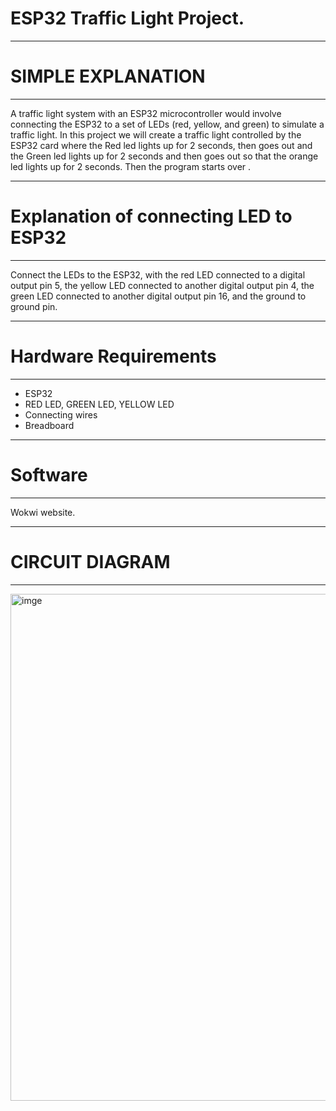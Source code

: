 # ESP32 Traffic Light Project.

********
# SIMPLE EXPLANATION

*******
A traffic light system with an ESP32 microcontroller would involve connecting the ESP32 to a set of LEDs (red, yellow, and green) to simulate a traffic light. 
In this project we will create a traffic light controlled by the ESP32 card where the Red led lights up for 2 seconds, then goes out and the Green led lights up for 2 seconds and then goes out so that the orange led lights up for 2 seconds. Then the program starts over .

********
# Explanation of connecting LED to ESP32

**********

Connect the LEDs to the ESP32, with the red LED connected to a digital output pin 5, the yellow LED connected to another digital output pin 4, the green LED connected to another digital output pin 16, and the ground to ground pin.

******* 
# Hardware Requirements

******
- ESP32
- RED LED, GREEN LED, YELLOW LED
- Connecting wires
- Breadboard

********
# Software

********
Wokwi website.

**********

# CIRCUIT DIAGRAM

**********

<img width="811" alt="imge" src="https://github.com/user-attachments/assets/b5a240d9-8114-4c2b-a1f9-f272ed610fc4">

